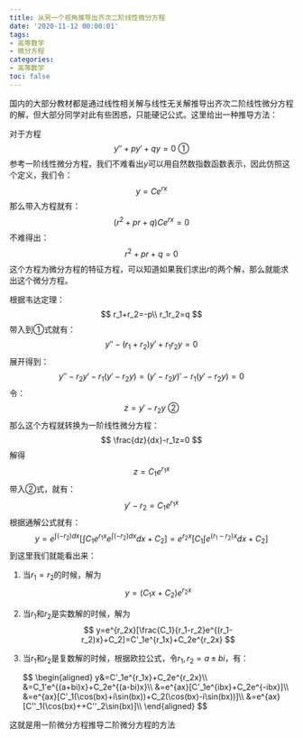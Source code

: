 ```yaml
---
title: 从另一个视角推导出齐次二阶线性微分方程
date: '2020-11-12 00:00:01'
tags: 
- 高等数学
- 微分方程
categories: 
- 高等数学
toc: false
---
```


国内的大部分教材都是通过线性相关解与线性无关解推导出齐次二阶线性微分方程的解，但大部分同学对此有些困惑，只能硬记公式。这里给出一种推导方法：

对于方程
$$
y''+py'+qy=0\ ①
$$
参考一阶线性微分方程，我们不难看出$y$可以用自然数指数函数表示，因此仿照这个定义，我们令：
$$
y=Ce^{rx}
$$
那么带入方程就有：
$$
(r^2+pr+q)Ce^{rx}=0
$$
不难得出：
$$
r^2+pr+q=0
$$
这个方程为微分方程的特征方程，可以知道如果我们求出$r$的两个解，那么就能求出这个微分方程。
<!--more-->
根据韦达定理：
$$
r_1+r_2=-p\\
r_1r_2=q
$$
带入到①式就有：
$$
y''-(r_1+r_2)y'+r_1r_2y=0
$$
展开得到：
$$
y''-r_2y'-r_1(y'-r_2y)=(y'-r_2y)'-r_1(y'-r_2y)=0
$$
令：
$$
z=y'-r_2y\ ②
$$
那么这个方程就转换为一阶线性微分方程：
$$
\frac{dz}{dx}-r_1z=0
$$
解得
$$
z=C_1e^{r_1x}
$$
带入②式，就有：
$$
y'-r_2=C_1e^{r_1x}
$$
根据通解公式就有：
$$
y=e^{\int(-r_2)dx}[\int C_1e^{r_1x}e^{\int(-r_2)dx}dx+C_2]=e^{r_2x}[C_1 \int e^{(r_1-r_2)x}dx+C_2]
$$
到这里我们就能看出来：

1. 当$r_1=r_2$的时候，解为
   $$
   y=(C_1x+C_2)e^{r_2x}
   $$

2. 当$r_1$和$r_2$是实数解的时候，解为
   $$
   y=e^{r_2x}[\frac{C_1}{r_1-r_2}e^{(r_1-r_2)x}+C_2]=C'_1e^{r_1x}+C_2e^{r_2x}
   $$

3. 当$r_1$和$r_2$是复数解的时候，根据欧拉公式，令$r_1,r_2=a\pm bi$，有：
   <div>
   $$
   \begin{aligned}
   y&=C'_1e^{r_1x}+C_2e^{r_2x}\\
   &=C_1'e^{(a+bi)x}+C_2e^{(a-bi)x}\\
   &=e^{ax}[C'_1e^{ibx}+C_2e^{-ibx}]\\
   &=e^{ax}[C'_1(\cos(bx)+i\sin(bx))+C_2(\cos(bx)-i\sin(bx))]\\
   &=e^{ax}[C''_1(\cos(bx)++C''_2\sin(bx)]\\
   \end{aligned}
   $$
   <div>
   

这就是用一阶微分方程推导二阶微分方程的方法

